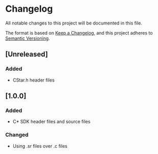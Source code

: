 # Changelog

All notable changes to this project will be documented in this file.

The format is based on [Keep a Changelog](https://keepachangelog.com/en/1.0.0/),
and this project adheres to [Semantic Versioning](https://semver.org/spec/v2.0.0.html).

## [Unreleased]

### Added

- CStar.h header files

## [1.0.0]

### Added

- C* SDK header files and source files

### Changed

- Using .sr files over .c files

